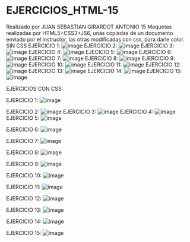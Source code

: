 # EJERCICIOS_HTML-15
Realizado por JUAN SEBASTIAN GIRARDOT ANTONIO
15 Maquetas realizadas por HTML5+CSS3+JS6, unas copiadas de un documento enviado por el instructor, las otras modificadas con css, para darle color.
SIN CSS
EJERCICIO 1:
![image](https://user-images.githubusercontent.com/101753244/166489551-5e3e5da5-7979-4135-b413-98b29479a2dd.png)
EJERCICIO 2:
![image](https://user-images.githubusercontent.com/101753244/166489584-5f62ea07-7954-4d22-9c09-f523f1c49643.png)
EJERCICIO 3:
![image](https://user-images.githubusercontent.com/101753244/166489604-bee32861-738a-49f9-8b93-d98c9f7ec78d.png)
EJERCICIO 4:
![image](https://user-images.githubusercontent.com/101753244/166489642-bdf98bc1-1c49-4022-87f9-9a4c4be6ffdb.png)
EJECICIO 5:
![image](https://user-images.githubusercontent.com/101753244/166489710-77a2283d-ed2c-40af-89e1-0b5215d38563.png)
EJERCICIO 6:
![image](https://user-images.githubusercontent.com/101753244/166489758-f0c47d4a-26f6-40f7-8637-e7984826d31a.png)
EJERCICIO 7:
![image](https://user-images.githubusercontent.com/101753244/166489788-24075691-769b-495b-b12f-3b94b846f357.png)
EJERCICIO 8:
![image](https://user-images.githubusercontent.com/101753244/166489834-54bcf7b8-b57f-4401-bb66-e733694f8802.png)
EJERCICIO 9:
![image](https://user-images.githubusercontent.com/101753244/166489850-ed2c325e-2ad6-46c4-9389-74cc019f5035.png)
EJERCICIO 10:
![image](https://user-images.githubusercontent.com/101753244/166489883-76d2012e-4b30-4212-aef7-d92f9f7fb2ef.png)
EJERCICIO 11:
![image](https://user-images.githubusercontent.com/101753244/166489931-2421cc8c-7667-43ec-8385-8aff7616dc47.png)
EJERCICIO 12:
![image](https://user-images.githubusercontent.com/101753244/166489965-75153839-97fb-4502-82ab-bc2ac2f947b9.png)
EJERCICIO 13:
![image](https://user-images.githubusercontent.com/101753244/166490004-b89fc5c5-07fe-421f-8d88-26cf4a0c8b54.png)
EJERCICIO 14:
![image](https://user-images.githubusercontent.com/101753244/166490060-ea7a6348-772a-4ee3-bc18-b3fb4fe427ae.png)
EJERCICIO 15:
![image](https://user-images.githubusercontent.com/101753244/166490095-0f1963af-cab5-4610-ba22-323cbed389f8.png)


EJERCICIOS CON CSS:

EJERCICIO 1:
![image](https://user-images.githubusercontent.com/101753244/166490163-c41bdb36-ba85-461c-b4d0-350abe04257b.png)

EJERCICIO 2:
![image](https://user-images.githubusercontent.com/101753244/166490193-5d1f64c3-de79-4c2e-9d43-7426d411ecfd.png)
EJERCICIO 3:
![image](https://user-images.githubusercontent.com/101753244/166490220-6ebe9590-1828-4c8f-a568-3d2ab682e114.png)
EJERCICIO 4:
![image](https://user-images.githubusercontent.com/101753244/166490249-36ea4cc5-2fa9-4c6c-b350-57e6531f5ed8.png)
EJERCICIO 5:
![image](https://user-images.githubusercontent.com/101753244/166490277-6e3d0db9-21e1-4606-8523-0aabbfd4c079.png)

EJERCICIO 6:
![image](https://user-images.githubusercontent.com/101753244/166490293-240c0eb0-5f6b-4689-ad35-e1632fa20782.png)

EJERCICIO 7:
![image](https://user-images.githubusercontent.com/101753244/166490327-7d79901e-9b13-40b9-a8da-f23021b9f9d4.png)

EJERCICIO 8:
![image](https://user-images.githubusercontent.com/101753244/166490359-9937d6a9-54f3-4d65-9008-2c24d02cad00.png)

EJERCICIO 9:
![image](https://user-images.githubusercontent.com/101753244/166490403-4f601725-fa2d-443f-ab90-5180aa833079.png)

EJERCICIO 10:
![image](https://user-images.githubusercontent.com/101753244/166490433-54bc3117-9024-4922-b41e-bcc9db9228ea.png)

EJERCICIO 11:
![image](https://user-images.githubusercontent.com/101753244/166490470-7873818f-22e9-40a7-b636-f331af13a837.png)

EJERCICIO 12:
![image](https://user-images.githubusercontent.com/101753244/166490495-405ad2c1-480e-4c61-a518-2674847cdd82.png)

EJERCICIO 13:
![image](https://user-images.githubusercontent.com/101753244/166490523-dc040e18-1a68-49e6-aa0f-169f3c74599b.png)

EJERCICIO 14:
![image](https://user-images.githubusercontent.com/101753244/166490546-b1193b1e-9db7-4b29-9cd5-ec8dfc1f8542.png)

EJERCICIO 15:
![image](https://user-images.githubusercontent.com/101753244/166490568-1a84bbb6-4508-4585-a8b4-7075d1927177.png)






